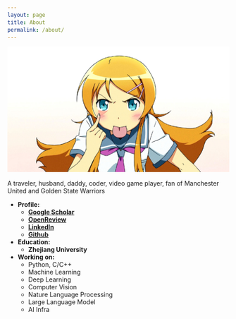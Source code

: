 ```yaml
---
layout: page
title: About
permalink: /about/
---
```


![](https://raw.githubusercontent.com/kakack/kakack.github.io/master/_images/myprofile.jpg)

A traveler, husband, daddy, coder, video game player, fan of Manchester United and Golden State Warriors

- **Profile:**
	+ **[Google Scholar](https://scholar.google.com/citations?view_op=list_works&hl=zh-CN&authuser=1&user=4Lt1ETcAAAAJ)**
	+ **[OpenReview](https://openreview.net/profile?id=~Kai_Chen45)**
	+ **[LinkedIn](https://www.linkedin.com/in/kakack/)**
	+ **[Github](https://github.com/kakack)**
- **Education:**
	+ **Zhejiang University** 
- **Working on:**
	+ Python, C/C++
	+ Machine Learning
	+ Deep Learning
	+ Computer Vision
	+ Nature Language Processing
	+ Large Language Model
	+ AI Infra